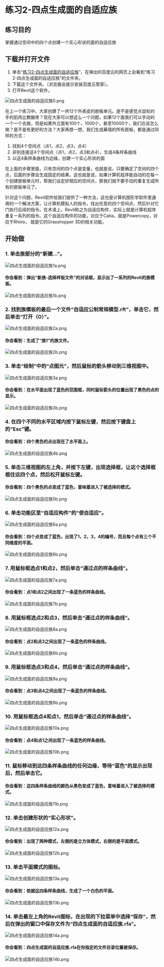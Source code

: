 # 练习2-四点生成面的自适应族

## 练习目的

掌握通过空间中的四个点创建一个实心形状的面的自适应族

## 下载并打开文件

1. 单击“[练习2-四点生成面的自适应族](http://pan.baidu.com/s/1bnMrhd9)”，在弹出的百度云的网页上会看到“练习2-四点生成面的自适应族”的文件夹。
2. 下载这个文件夹。（浏览器会提示安装百度云管家）。
3. 打开Revit这个软件。

![四点生成面的自适应族0.png](/images/四点生成面的自适应族/四点生成面的自适应族0.png)

在上一个练习中，大家创建了一共12个外表皮的嵌板单元。是不是感觉点鼠标的手的肌肉比教酸疼？现在大家可以想这么一个问题，如果12个面我们可以手动的一个一个去做，但是如果外立面有100个，1000个，甚至10000个，我们应该怎么做？是不是有更好的方法？大家再想一想，我们生成幕墙的所有嵌板，都是通过同样的方式：

1. 找到4个空间点（点1，点2，点3，点4）
2. 非别连接这4个空间点（点1，点2，点3和点4），生成4条样条曲线
3. 以这4条样条曲线为边缘，创建一个实心形状的面

在上面的步骤里面，只有空间的四个点是变量，也就是说，只要确定了空间的四个点，后面的步骤会生成固定的结果。这也就是说，如果计算机程序能自动的在每一个创建嵌板单元时，帮我们设定好相应的空间点，那我们就不要手动的重复生成所有的嵌板单元了。

针对这个问题，Revit软件给我们提供了一种方法，这也是计算机图形学软件里通用的一个解决方案，让计算机模拟人的指令，找出任意的四个空间点，然后针对它门执行后续的指令。在术语上，Revit称之为自适应构件，实际上就是计算机程序重复一系列的指令。这个自适应构件的功能，对应于Catia，就是Powercopy，对应于Rhino， 就是它的Grasshopper 3D的相关功能。

## 开始做

### 1. 单击族部分的"新建..."。

![四点生成面的自适应族1a.png](/images/四点生成面的自适应族/四点生成面的自适应族1a.png)

#### 你会看到：弹出“新族-选择样板文件”的对话框，显示出了一系列的Revit的族模板。

![四点生成面的自适应族1b.png](/images/四点生成面的自适应族/四点生成面的自适应族1b.png)

### 2. 找到族模板的最后一个文件“自适应公制常规模型.rft”，单击它，然后单击“打开（O）”。

![四点生成面的自适应族2a.png](/images/四点生成面的自适应族/四点生成面的自适应族2a.png)

#### 你会看到：生成了“族1”的族文件。

![四点生成面的自适应族2b.png](/images/四点生成面的自适应族/四点生成面的自适应族2b.png)

### 3. 单击“绘制”中的“点图元”，然后鼠标的箭头移动到三维视图中。

![四点生成面的自适应族3a.png](/images/四点生成面的自适应族/四点生成面的自适应族3a.png)

#### 你会看到：在水平面出现了蓝色的范围框，同时鼠标箭头的位置出现了黑色的点的显示。

![四点生成面的自适应族3b.png](/images/四点生成面的自适应族/四点生成面的自适应族3b.png)

### 4. 在四个不同的水平区域内按下鼠标左键，然后按下键盘上的“Esc”键。

#### 你会看到：四个黑色的点出现在了水平面上。

![四点生成面的自适应族4b.png](/images/四点生成面的自适应族/四点生成面的自适应族4b.png)

### 5. 单击三维视图的左上角，并按下左键，出现选择框，让这个选择框框住这四个点，然后松开鼠标左键。

#### 你会看到：四个黑色的点变成了蓝色，意味着进入了被选择的模式。

![四点生成面的自适应族5b.png](/images/四点生成面的自适应族/四点生成面的自适应族5b.png)

### 6. 单击功能区里“自适应构件”的“使自适应”。

![四点生成面的自适应族6a.png](/images/四点生成面的自适应族/四点生成面的自适应族6a.png)

#### 你会看到：四个点变成了蓝色，出现了1，2，3，4的编号，而且每个点有三个不同维度的平面。

![四点生成面的自适应族6b.png](/images/四点生成面的自适应族/四点生成面的自适应族6b.png)

### 7. 用鼠标框选点1和点2，然后单击“通过点的样条曲线”。

![四点生成面的自适应族7a.png](/images/四点生成面的自适应族/四点生成面的自适应族7a.png)

#### 你会看到：点1和点2之间出现了一条蓝色的样条曲线。

![四点生成面的自适应族7b.png](/images/四点生成面的自适应族/四点生成面的自适应族7b.png)

### 8. 用鼠标框选点2和点3，然后单击“通过点的样条曲线”。

![四点生成面的自适应族8a.png](/images/四点生成面的自适应族/四点生成面的自适应族8a.png)

#### 你会看到：点2和点3之间出现了一条蓝色的样条曲线。

![四点生成面的自适应族8b.png](/images/四点生成面的自适应族/四点生成面的自适应族8b.png)

### 9. 用鼠标框选点3和点4，然后单击“通过点的样条曲线”。

![四点生成面的自适应族9a.png](/images/四点生成面的自适应族/四点生成面的自适应族9a.png)

#### 你会看到：点3和点4之间出现了一条蓝色的样条曲线。

![四点生成面的自适应族9b.png](/images/四点生成面的自适应族/四点生成面的自适应族9b.png)

### 10. 用鼠标框选点4和点1，然后单击“通过点的样条曲线”。

![四点生成面的自适应族10a.png](/images/四点生成面的自适应族/四点生成面的自适应族10a.png)

#### 你会看到：点4和点1之间出现了一条蓝色的样条曲线。

![四点生成面的自适应族10b.png](/images/四点生成面的自适应族/四点生成面的自适应族10b.png)

### 11. 鼠标移动到这四条样条曲线的任何边缘，等待“蓝色”的显示出现后，然后单击它。

#### 你会看到：这四条样条曲线的颜色从黑色变成了蓝色，意味着进入了被选择的模式。

![四点生成面的自适应族11b.png](/images/四点生成面的自适应族/四点生成面的自适应族11b.png)

### 12. 单击创建形状的“实心形状”。

![四点生成面的自适应族12a.png](/images/四点生成面的自适应族/四点生成面的自适应族12a.png)

#### 你会看到：出现了两种模式，左侧的是立方体模式，右侧的是平面模式。

![四点生成面的自适应族12b.png](/images/四点生成面的自适应族/四点生成面的自适应族12b.png)

### 13. 单击平面模式的图标。

![四点生成面的自适应族13a.png](/images/四点生成面的自适应族/四点生成面的自适应族13a.png)

#### 你会看到：依据这四条样条曲线，生成了一个白色的平面。

![四点生成面的自适应族13b.png](/images/四点生成面的自适应族/四点生成面的自适应族13b.png)

### 14. 单击最左上角的Revit图标，在出现的下拉菜单中选择“保存”，然后在弹出的窗口中保存文件为“四点生成面的自适应族.rfa”。

![四点生成面的自适应族14a.png](/images/四点生成面的自适应族/四点生成面的自适应族14a.png)

#### 你会看到：四点生成面的自适应族.rfa在你指定的文件目录位置被保存。

![四点生成面的自适应族14b.png](/images/四点生成面的自适应族/四点生成面的自适应族14b.png)



